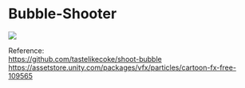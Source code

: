 # Bubble-Shooter
<img src="https://github.com/shinn716/Bubble-Shooter/blob/master/gif2.gif" /></a>  


Reference:  
https://github.com/tastelikecoke/shoot-bubble  
https://assetstore.unity.com/packages/vfx/particles/cartoon-fx-free-109565  
